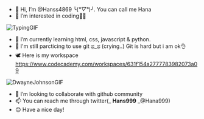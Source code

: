 - 👋 Hi, I’m @Hanss4869 ╰(*°▽°*)╯. You can call me Hana
- 👀 I’m interested in coding👩‍💻

![TypingGIF](https://user-images.githubusercontent.com/107233338/189560737-819cbde6-4b90-4c7b-89d1-8a4795eded2c.gif)

- 🌱 I’m currently learning html, css, javascript & python.
- 📑 I'm still parcticing to use git ಥ_ಥ (crying..) Git is hard but i am ok👌
- 🕊️ Here is my workspace https://www.codecademy.com/workspaces/631f154a2777783982073a09

![DwayneJohnsonGIF](https://user-images.githubusercontent.com/107233338/189560193-ae892c6f-bba7-4bbb-9568-220055f501af.gif)


- 💞️ I’m looking to collaborate with github community
- 📫 You can reach me through twitter(_ __Hans999__ _@Hana999)
- 😊 Have a nice day!

<!---
Hanss4869/Hanss4869 is a ✨ special ✨ repository because its `README.md` (this file) appears on your GitHub profile.
You can click the Preview link to take a look at your changes.
--->
